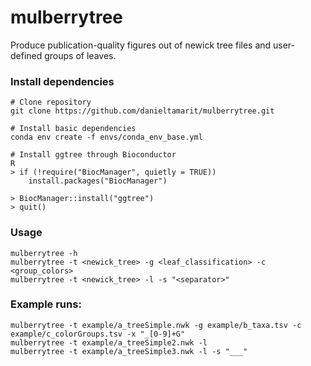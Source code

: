 # mulberrytree

Produce publication-quality figures out of newick tree files and user-defined groups of leaves.


### Install dependencies
```
# Clone repository
git clone https://github.com/danieltamarit/mulberrytree.git

# Install basic dependencies
conda env create -f envs/conda_env_base.yml

# Install ggtree through Bioconductor
R
> if (!require("BiocManager", quietly = TRUE))
    install.packages("BiocManager")

> BiocManager::install("ggtree")
> quit()
```


### Usage
```
mulberrytree -h
mulberrytree -t <newick_tree> -g <leaf_classification> -c <group_colors>
mulberrytree -t <newick_tree> -l -s "<separator>"
```

### Example runs:
```
mulberrytree -t example/a_treeSimple.nwk -g example/b_taxa.tsv -c example/c_colorGroups.tsv -x "_[0-9]+G"
mulberrytree -t example/a_treeSimple2.nwk -l
mulberrytree -t example/a_treeSimple3.nwk -l -s "___"
```
